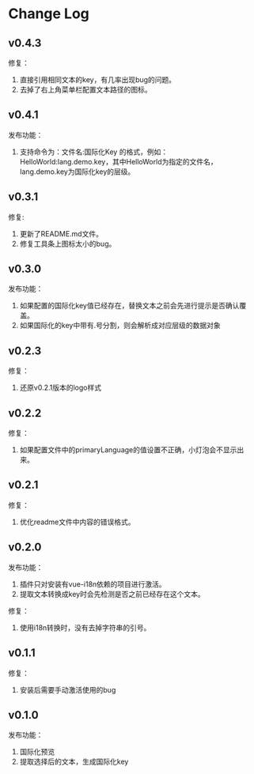 # Change Log
## v0.4.3  
修复：
1. 直接引用相同文本的key，有几率出现bug的问题。
2. 去掉了右上角菜单栏配置文本路径的图标。

## v0.4.1
发布功能：
1. 支持命令为：文件名:国际化Key 的格式，例如：HelloWorld:lang.demo.key，其中HelloWorld为指定的文件名，lang.demo.key为国际化key的层级。

## v0.3.1
修复:
1. 更新了README.md文件。
2. 修复工具条上图标太小的bug。

## v0.3.0  
发布功能：  
1. 如果配置的国际化key值已经存在，替换文本之前会先进行提示是否确认覆盖。
2. 如果国际化的key中带有.号分割，则会解析成对应层级的数据对象

## v0.2.3  
修复：
1. 还原v0.2.1版本的logo样式

## v0.2.2
修复：
1. 如果配置文件中的primaryLanguage的值设置不正确，小灯泡会不显示出来。

## v0.2.1
修复：
1. 优化readme文件中内容的错误格式。

## v0.2.0
发布功能：
1. 插件只对安装有vue-i18n依赖的项目进行激活。
2. 提取文本转换成key时会先检测是否之前已经存在这个文本。

修复：
1. 使用i18n转换时，没有去掉字符串的引号。

## v0.1.1
修复：
1. 安装后需要手动激活使用的bug

## v0.1.0
发布功能：
1. 国际化预览  
2. 提取选择后的文本，生成国际化key  